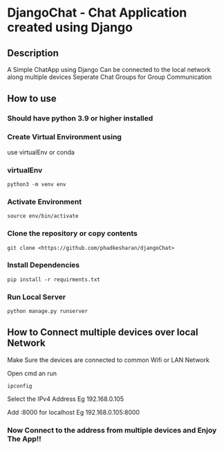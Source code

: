 # DjangoChat - Chat Application created using Django

## Description
A Simple ChatApp using Django
Can be connected to the local network along multiple devices
Seperate Chat Groups for Group Communication

## How to use

### Should have python 3.9 or higher installed

### Create Virtual Environment using

use virtualEnv or conda

### virtualEnv

    python3 -m venv env

### Activate Environment

    source env/bin/activate

### Clone the repository or copy contents

    git clone <https://github.com/phadkesharan/djangoChat>

### Install Dependencies

    pip install -r requirments.txt

### Run Local Server 

    python manage.py runserver

## How to Connect multiple devices over local Network

Make Sure the devices are connected to common Wifi or LAN Network

Open cmd an run

    ipconfig

Select the IPv4 Address Eg 192.168.0.105

Add :8000 for localhost Eg 192.168.0.105:8000

### Now Connect to the address from multiple devices and Enjoy The App!!